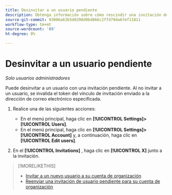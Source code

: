 ```yaml
---
title: Desinvitar a un usuario pendiente
description: Obtenga información sobre cómo rescindir una invitación de usuario pendiente.
source-git-commit: 93006a63b5d0298d9bd866c2ffd79da67ef11811
workflow-type: tm+mt
source-wordcount: '89'
ht-degree: 0%

---
```


# Desinvitar a un usuario pendiente

*Solo usuarios administradores*

Puede desinvitar a un usuario con una invitación pendiente. Al no invitar a un usuario, se invalida el token del vínculo de invitación enviado a la dirección de correo electrónico especificada.

1. Realice una de las siguientes acciones:

   * En el menú principal, haga clic en **[!UICONTROL Settings]>[!UICONTROL Users]**.
   * En el menú principal, haga clic en **[!UICONTROL Settings]>[!UICONTROL Account]** y, a continuación, haga clic en **[!UICONTROL Edit users]**.

1. En el **[!UICONTROL Invitations]** , haga clic en **[!UICONTROL X]** junto a la invitación.

>[!MORELIKETHIS]
>
>* [Invitar a un nuevo usuario a su cuenta de organización](user-invite.md)
>* [Reenviar una invitación de usuario pendiente para su cuenta de organización](user-resend-invite.md)


<!-- >* [Edit User Permissions or Delete a User](user-edit.md) -->
